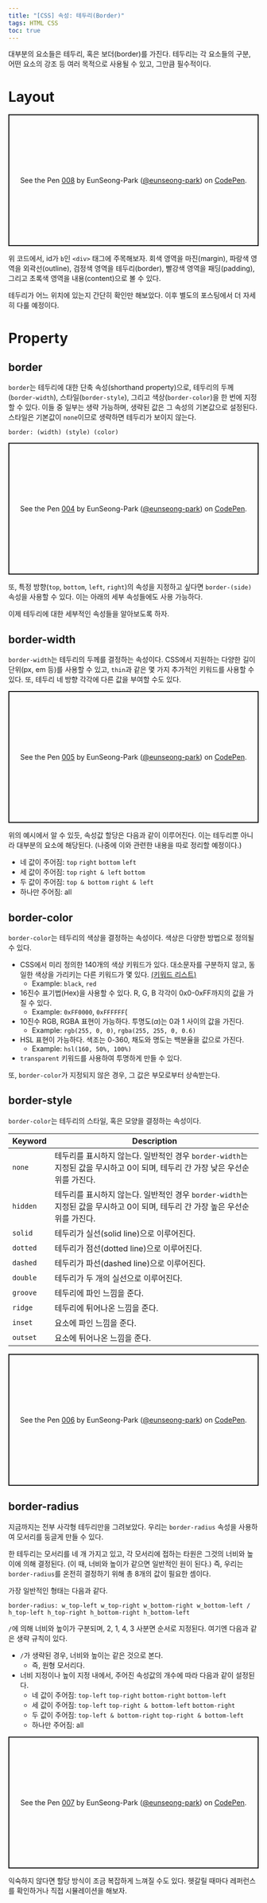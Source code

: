 ```yaml
---
title: "[CSS] 속성: 테두리(Border)"
tags: HTML CSS
toc: true
---
```


대부분의 요소들은 테두리, 혹은 보더(border)를 가진다. 테두리는 각 요소들의 구분, 어떤 요소의 강조 등 여러 목적으로 사용될 수 있고, 그만큼 필수적이다. 

# Layout
<p class="codepen" data-height="265" data-theme-id="dark" data-default-tab="css,result" data-user="eunseong-park" data-slug-hash="gOaVvNY" style="height: 265px; box-sizing: border-box; display: flex; align-items: center; justify-content: center; border: 2px solid; margin: 1em 0; padding: 1em;" data-pen-title="008">
  <span>See the Pen <a href="https://codepen.io/eunseong-park/pen/gOaVvNY">
  008</a> by EunSeong-Park (<a href="https://codepen.io/eunseong-park">@eunseong-park</a>)
  on <a href="https://codepen.io">CodePen</a>.</span>
</p>
<script async src="https://static.codepen.io/assets/embed/ei.js"></script>

위 코드에서, id가 `b`인 `<div>` 태그에 주목해보자. 회색 영역을 마진(margin), 파랑색 영역을 외곽선(outline), 검정색 영역을 테두리(border), 빨강색 영역을 패딩(padding), 그리고 초록색 영역을 내용(content)으로 볼 수 있다. 

테두리가 어느 위치에 있는지 간단히 확인만 해보았다. 이후 별도의 포스팅에서 더 자세히 다룰 예정이다.

# Property
## border
`border`는 테두리에 대한 단축 속성(shorthand property)으로, 테두리의 두께(`border-width`), 스타일(`border-style`), 그리고 색상(`border-color`)을 한 번에 지정할 수 있다. 이들 중 일부는 생략 가능하며, 생략된 값은 그 속성의 기본값으로 설정된다. 스타일은 기본값이 `none`이므로 생략하면 테두리가 보이지 않는다.

`border: (width) (style) (color)`

<p class="codepen" data-height="265" data-theme-id="dark" data-default-tab="css,result" data-user="eunseong-park" data-slug-hash="GRpVrxq" style="height: 265px; box-sizing: border-box; display: flex; align-items: center; justify-content: center; border: 2px solid; margin: 1em 0; padding: 1em;" data-pen-title="004">
  <span>See the Pen <a href="https://codepen.io/eunseong-park/pen/GRpVrxq">
  004</a> by EunSeong-Park (<a href="https://codepen.io/eunseong-park">@eunseong-park</a>)
  on <a href="https://codepen.io">CodePen</a>.</span>
</p>

또, 특정 방향(`top`, `bottom`, `left`, `right`)의 속성을 지정하고 싶다면 `border-(side)` 속성을 사용할 수 있다. 이는 아래의 세부 속성들에도 사용 가능하다.

이제 테두리에 대한 세부적인 속성들을 알아보도록 하자.

## border-width
`border-width`는 테두리의 두께를 결정하는 속성이다. CSS에서 지원하는 다양한 길이 단위(px, em 등)를 사용할 수 있고, `thin`과 같은 몇 가지 추가적인 키워드를 사용할 수 있다. 또, 테두리 네 방향 각각에 다른 값을 부여할 수도 있다. 

<p class="codepen" data-height="265" data-theme-id="dark" data-default-tab="css,result" data-user="eunseong-park" data-slug-hash="dyYxJdv" style="height: 265px; box-sizing: border-box; display: flex; align-items: center; justify-content: center; border: 2px solid; margin: 1em 0; padding: 1em;" data-pen-title="005">
  <span>See the Pen <a href="https://codepen.io/eunseong-park/pen/dyYxJdv">
  005</a> by EunSeong-Park (<a href="https://codepen.io/eunseong-park">@eunseong-park</a>)
  on <a href="https://codepen.io">CodePen</a>.</span>
</p>

위의 예시에서 알 수 있듯, 속성값 할당은 다음과 같이 이루어진다. 이는 테두리뿐 아니라 대부분의 요소에 해당된다. (나중에 이와 관련한 내용을 따로 정리할 예정이다.)

- 네 값이 주어짐: `top` `right` `bottom` `left`
- 세 값이 주어짐: `top` `right & left` `bottom`
- 두 값이 주어짐: `top & bottom` `right & left`
- 하나만 주어짐: all

## border-color
`border-color`는 테두리의 색상을 결정하는 속성이다. 색상은 다양한 방법으로 정의될 수 있다.

- CSS에서 미리 정의한 140개의 색상 키워드가 있다. 대소문자를 구분하지 않고, 동일한 색상을 가리키는 다른 키워드가 몇 있다. [(키워드 리스트)](https://www.tutorialrepublic.com/css-reference/css-color-names.php)
  - Example: `black`, `red`
- 16진수 표기법(Hex)을 사용할 수 있다. R, G, B 각각이 0x0-0xFF까지의 값을 가질 수 있다.
  - Example: `0xFF0000`, `0xFFFFFF`(
- 10진수 RGB, RGBA 표현이 가능하다. 투명도($\alpha$)는 0과 1 사이의 값을 가진다.
  - Example: `rgb(255, 0, 0)`, `rgba(255, 255, 0, 0.6)`
- HSL 표현이 가능하다. 색조는 0-360, 채도와 명도는 백분율을 값으로 가진다.
  - Example: `hsl(160, 50%, 100%)`
- `transparent` 키워드를 사용하여 투명하게 만들 수 있다.

또, `border-color`가 지정되지 않은 경우, 그 값은 부모로부터 상속받는다.

## border-style
`border-color`는 테두리의 스타일, 혹은 모양을 결정하는 속성이다. 

Keyword | Description
---|---
`none` | 테두리를 표시하지 않는다. 일반적인 경우 `border-width`는 지정된 값을 무시하고 0이 되며, 테두리 간 가장 낮은 우선순위를 가진다.
`hidden` | 테두리를 표시하지 않는다. 일반적인 경우 `border-width`는 지정된 값을 무시하고 0이 되며, 테두리 간 가장 높은 우선순위를 가진다.
`solid` | 테두리가 실선(solid line)으로 이루어진다.
`dotted` | 테두리가 점선(dotted line)으로 이루어진다.
`dashed` | 테두리가 파선(dashed line)으로 이루어진다.
`double` | 테두리가 두 개의 실선으로 이루어진다.
`groove` | 테두리에 파인 느낌을 준다.
`ridge` | 테두리에 튀어나온 느낌을 준다.
`inset` | 요소에 파인 느낌을 준다.
`outset` | 요소에 튀어나온 느낌을 준다.

<p class="codepen" data-height="265" data-theme-id="dark" data-default-tab="html,result" data-user="eunseong-park" data-slug-hash="ExVqQYN" style="height: 265px; box-sizing: border-box; display: flex; align-items: center; justify-content: center; border: 2px solid; margin: 1em 0; padding: 1em;" data-pen-title="006">
  <span>See the Pen <a href="https://codepen.io/eunseong-park/pen/ExVqQYN">
  006</a> by EunSeong-Park (<a href="https://codepen.io/eunseong-park">@eunseong-park</a>)
  on <a href="https://codepen.io">CodePen</a>.</span>
</p>

## border-radius
지금까지는 전부 사각형 테두리만을 그려보았다. 우리는 `border-radius` 속성을 사용하여 모서리를 둥글게 만들 수 있다.

한 테두리는 모서리를 네 개 가지고 있고, 각 모서리에 접하는 타원은 그것의 너비와 높이에 의해 결정된다. (이 때, 너비와 높이가 같으면 일반적인 원이 된다.) 즉, 우리는 `border-radius`를 온전히 결정하기 위해 총 8개의 값이 필요한 셈이다.

가장 일반적인 형태는 다음과 같다.

```
border-radius: w_top-left w_top-right w_bottom-right w_bottom-left / h_top-left h_top-right h_bottom-right h_bottom-left
```

`/`에 의해 너비와 높이가 구분되며, 2, 1, 4, 3 사분면 순서로 지정된다. 여기엔 다음과 같은 생략 규칙이 있다.

- `/`가 생략된 경우, 너비와 높이는 같은 것으로 본다.
  - 즉, 원형 모서리다.
- 너비 지정이나 높이 지정 내에서, 주어진 속성값의 개수에 따라 다음과 같이 설정된다.
  - 네 값이 주어짐: `top-left` `top-right` `bottom-right` `bottom-left`
  - 세 값이 주어짐: `top-left` `top-right & bottom-left` `bottom-right`
  - 두 값이 주어짐: `top-left & bottom-right` `top-right & bottom-left`
  - 하나만 주어짐: all

<p class="codepen" data-height="265" data-theme-id="dark" data-default-tab="css,result" data-user="eunseong-park" data-slug-hash="eYpqVEg" style="height: 265px; box-sizing: border-box; display: flex; align-items: center; justify-content: center; border: 2px solid; margin: 1em 0; padding: 1em;" data-pen-title="007">
  <span>See the Pen <a href="https://codepen.io/eunseong-park/pen/eYpqVEg">
  007</a> by EunSeong-Park (<a href="https://codepen.io/eunseong-park">@eunseong-park</a>)
  on <a href="https://codepen.io">CodePen</a>.</span>
</p>

익숙하지 않다면 할당 방식이 조금 복잡하게 느껴질 수도 있다. 헷갈릴 때마다 레퍼런스를 확인하거나 직접 시뮬레이션을 해보자.

<script async src="https://static.codepen.io/assets/embed/ei.js"></script>




